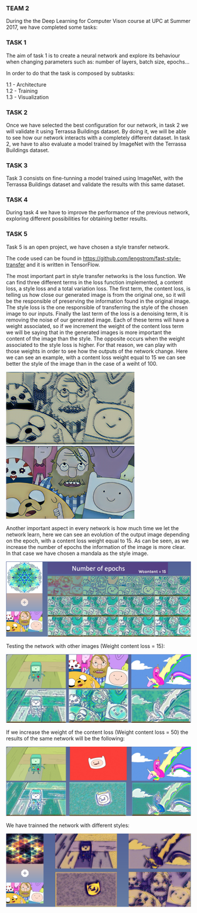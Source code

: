 ### TEAM 2


During the the Deep Learning for Computer Vison course at UPC at Summer 2017, we have completed some tasks:

### TASK 1
The aim of task 1 is to create a neural network and explore its behaviour when changing parameters such as: number of layers, batch size, epochs...<br>

In order to do that the task is composed by subtasks:<br>

1.1 - Architecture<br>
1.2 - Training<br>
1.3 - Visualization<br>

### TASK 2
Once we have selected the best configuration for our network, in task 2 we will validate it using Terrassa Buildings dataset. By doing it, we will be able to see how our network interacts with a completely different dataset.
In task 2, we have to also evaluate a model trained by ImageNet with the Terrassa Buildings dataset.

### TASK 3
Task 3 consists on fine-tunning a model trained using ImageNet, with the Terrassa Buildings dataset and validate the results with this same dataset.

### TASK 4
During task 4 we have to improve the performance of the previous network, exploring different possibilities for obtaining better results.

### TASK 5
Task 5 is an open project, we have chosen a style transfer network. <br>

The code used can be found in https://github.com/lengstrom/fast-style-transfer and it is written in TensorFlow.<br>

The most important part in style transfer networks is the loss function. We can find three different terms in the loss function implemented, a content loss, a style loss and a total variation loss. The first term, the content loss, is telling us how close our generated image is from the original one, so it will be the responsible of preserving the information found in the original image. The style loss is the one responsible of transferring the style of the chosen image to our inputs. Finally the last term of the loss is a denoising term, it is removing the noise of our generated image. Each of these terms will have a weight associated, so if we increment the weight of the content loss term we will be saying that in the generated images is more important the content of the image than the style. The opposite occurs when the weight associated to the style loss is higher. For that reason, we can play with those weights in order to see how the outputs of the network change. Here we can see an example, with a content loss weight equal to 15 we can see better the style of the image than in the case of a weiht of 100.<br>

<img src="utils/wave20_14.png" alt="hi" width="350" height="198" class="inline"/><img src="utils/wave98_14.png" alt="hi" width="350" height="198" class="inline"/>

Another important aspect in every network is how much time we let the network learn, here we can see an evolution of the output image depending on the epoch, with a content loss weight equal to 15. As can be seen, as we increase the number of epochs the information of the image is more clear. In that case we have chosen a mandala as the style image.<br>

<img src="utils/epoch.png" alt="hi" class="inline"/>

Testing the network with other images (Weight content loss = 15):<br>

<img src="utils/mandala1.png" alt="hi" class="inline"/>

If we increase the weight of the content loss (Weight content loss = 50) the results of the same network will be the following:<br>

<img src="utils/mandala2.png" alt="hi" class="inline"/>

We have trainned the network with different styles: <br>

<img src="utils/square.png" alt="hi" class="inline"/>


